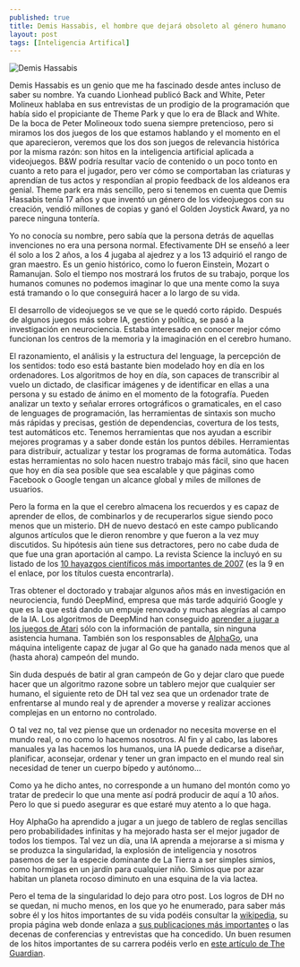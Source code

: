 ```yaml
---
published: true
title: Demis Hassabis, el hombre que dejará obsoleto al género humano
layout: post
tags: [Inteligencia Artifical]
---
```


![Demis Hassabis](demis-hassabis-640x360.jpg)

Demis Hassabis es un genio que me ha fascinado desde antes incluso de saber su nombre. Ya cuando Lionhead publicó Back and White, Peter Molineux hablaba en sus entrevistas de un prodigio de la programación que había sido el propiciante de Theme Park y que lo era de Black and White. De la boca de Peter Molineoux todo suena siempre pretencioso, pero si miramos los dos juegos de los que estamos hablando y el momento en el que aparecieron, veremos que los dos son juegos de relevancia histórica por la misma razón: son hitos en la inteligencia artificial aplicada a videojuegos. B&W podría resultar vacío de contenido o un poco tonto en cuanto a reto para el jugador, pero ver cómo se comportaban las criaturas y aprendían de tus actos y respondían al propio feedback de los aldeanos era genial. Theme park era más sencillo, pero si tenemos en cuenta que Demis Hassabis tenía 17 años y que inventó un género de los videojuegos con su creación, vendió millones de copias y ganó el Golden Joystick Award, ya no parece ninguna tontería.

Yo no conocía su nombre, pero sabía que la persona detrás de aquellas invenciones no era una persona normal. Efectivamente DH se enseñó a leer él solo a los 2 años, a los 4 jugaba al ajedrez y a los 13 adquirió el rango de gran maestro. Es un genio histórico, como lo fueron Einstein, Mozart o Ramanujan. Solo el tiempo nos mostrará los frutos de su trabajo, porque los humanos comunes no podemos imaginar lo que una mente como la suya está tramando o lo que conseguirá hacer a lo largo de su vida.

El desarrollo de videojuegos se ve que se le quedó corto rápido. Después de algunos juegos más sobre IA, gestión y política, se pasó a la investigación en neurociencia. Estaba interesado en conocer mejor cómo funcionan los centros de la memoria y la imaginación en el cerebro humano. 

El razonamiento, el análisis y la estructura del lenguage, la percepción de los sentidos: todo eso está bastante bien modelado hoy en día en los ordenadores. Los algoritmos de hoy en día, son capaces de transcribir al vuelo un dictado, de clasificar imágenes y de identificar en ellas a una persona y su estado de ánimo en el momento de la fotografía. Pueden analizar un texto y señalar errores ortográficos o gramaticales, en el caso de lenguages de programación, las herramientas de sintaxis son mucho más rápidas y precisas, gestión de dependencias, covertura de los tests, test automáticos etc. Tenemos herramientas que nos ayudan a escribir mejores programas y a saber donde están los puntos débiles. Herramientas para distribuir, actualizar y testar los programas de forma automática. Todas estas herramientas no solo hacen nuestro trabajo más fácil, sino que hacen que hoy en día sea posible que sea escalable y que páginas como Facebook o Google tengan un alcance global y miles de millones de usuarios. 

Pero la forma en la que el cerebro almacena los recuerdos y es capaz de aprender de ellos, de combinarlos y de recuperarlos sigue siendo poco menos que un misterio. DH de nuevo destacó en este campo publicando algunos artículos que le dieron renombre y que fueron a la vez muy discutidos. Su hipótesis aún tiene sus detractores, pero no cabe duda de que fue una gran aportación al campo. La revista Science la incluyó en su listado de los [10 hayazgos científicos más importantes de 2007](http://science.sciencemag.org/content/318/5858/1844.1.full) (es la 9 en el enlace, por los títulos cuesta encontrarla).

Tras obtener el doctorado y trabajar algunos años más en investigación en neurociencia, fundó DeepMind, empresa que más tarde adquirió Google y que es la que está dando un empuje renovado y muchas alegrías al campo de la IA. Los algoritmos de DeepMind han conseguido [aprender a jugar a los juegos de Atari](https://www.deepmind.com/dqn.html) sólo con la información de pantalla, sin ninguna asistencia humana. También son los responsables de [AlphaGo](https://www.deepmind.com/alpha-go.html), una máquina inteligente capaz de jugar al Go que ha ganado nada menos que al (hasta ahora) campeón del mundo.

Sin duda después de batir al gran campeón de Go y dejar claro que puede hacer que un algoritmo razone sobre un tablero mejor que cualquier ser humano, el siguiente reto de DH tal vez sea que un ordenador trate de enfrentarse al mundo real y de aprender a moverse y realizar acciones complejas en un entorno no controlado. 

O tal vez no, tal vez piense que un ordenador no necesita moverse en el mundo real, o no como lo hacemos nosotros. Al fin y al cabo, las labores manuales ya las hacemos los humanos, una IA puede dedicarse a diseñar, planificar, aconsejar, ordenar y tener un gran impacto en el mundo real sin necesidad de tener un cuerpo bípedo y autónomo... 

Como ya he dicho antes, no corresponde a un humano del montón como yo tratar de predecir lo que una mente así podrá producir de aquí a 10 años. Pero lo que si puedo asegurar es que estaré muy atento a lo que haga.

Hoy AlphaGo ha aprendido a jugar a un juego de tablero de reglas sencillas pero probabilidades infinitas y ha mejorado hasta ser el mejor jugador de todos los tiempos. Tal vez un día, una IA aprenda a mejorarse a si misma y se produzca la singularidad, la explosión de inteligencia y nosotros pasemos de ser la especie dominante de La Tierra a ser simples simios, como hormigas en un jardín para cualquier niño. Simios que por azar habitan un planeta rocoso diminuto en una esquina de la via lactea. 

Pero el tema de la singularidad lo dejo para otro post. Los logros de DH no se quedan, ni mucho menos, en los que yo he enumerado, para saber más sobre él y los hitos importantes de su vida podéis consultar la [wikipedia](https://en.wikipedia.org/wiki/Demis_Hassabis), su propia página web donde enlaza a [sus publicaciones más importantes](http://demishassabis.com/publications/) o las decenas de conferencias y entrevistas que ha concedido. Un buen resumen de los hitos importantes de su carrera podéis verlo en [este artículo de The Guardian](http://www.theguardian.com/technology/shortcuts/2014/jan/28/demis-hassabis-15-facts-deepmind-technologies-founder-google). 

